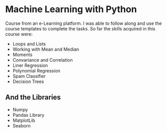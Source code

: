 # Machine Learning with Python
Course from an e-Learning platform.
I was able to follow along and use the course templates to complete the tasks.
So far the skills acquired in this course were:
- Loops and Lists
- Working with Mean and Median
- Moments
- Convariance and Correlation
- Liner Regression
- Polynomial Regression
- Spam Classifier
- Decision Trees


## And the Libraries
- Numpy
- Pandas Library
- MatplotLib
- Seaborn
